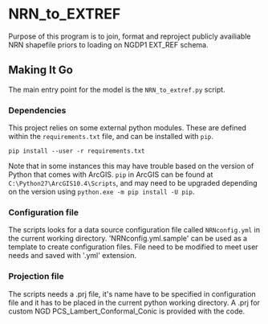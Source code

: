 # NRN_to_EXTREF
Purpose of this program is to join, format and reproject publicly availiable NRN shapefile priors to loading on NGDP1 EXT_REF schema.


## Making It Go

The main entry point for the model is the `NRN_to_extref.py` script. 

### Dependencies

This project relies on some external python modules. These are defined within the 
`requirements.txt` file, and can be installed with `pip`.

```
pip install --user -r requirements.txt
```

Note that in some instances this may have trouble based on the version of Python that 
comes with ArcGIS. `pip` in ArcGIS can be found at `C:\Python27\ArcGIS10.4\Scripts`, 
and may need to be upgraded depending on the version using `python.exe -m pip install -U pip`.

### Configuration file

The scripts looks for a data source configuration file called `NRNconfig.yml` in the current working directory.
'NRNconfig.yml.sample' can be used as a template to create configuration files.
File need to be modified to meet user needs and saved with '.yml' extension.

### Projection file
The scripts needs a .prj file, it's name have to be specified in configuration file and it has to be placed in the current python working directory.
A .prj for custom NGD PCS_Lambert_Conformal_Conic is provided with the code.